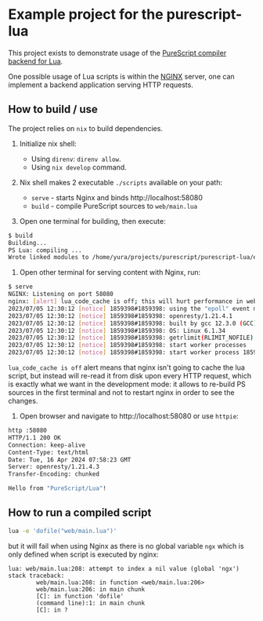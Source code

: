 # Example project for the purescript-lua

This project exists to demonstrate usage of the [PureScript compiler backend for Lua](https://github.com/Unisay/purescript-lua).

One possible usage of Lua scripts is within the [NGINX](https://www.nginx.com/resources/wiki/modules/lua/)
server, one can implement a backend application serving HTTP requests.

## How to build / use

The project relies on `nix` to build dependencies.

1. Initialize nix shell:

   - Using `direnv`: `direnv allow`.
   - Using `nix develop` command.

1. Nix shell makes 2 executable `./scripts` available on your path:

   - `serve` - starts Nginx and binds http://localhost:58080
   - `build` - compile PureScript sources to `web/main.lua`

1. Open one terminal for building, then execute:

```sh
$ build
Building...
PS Lua: compiling ...
Wrote linked modules to /home/yura/projects/purescript/purescript-lua/example/web/main.lua
```

1. Open other terminal for serving content with Nginx, run:

```sh
$ serve
NGINX: Listening on port 58080
nginx: [alert] lua_code_cache is off; this will hurt performance in web/conf/nginx.conf:13
2023/07/05 12:30:12 [notice] 1859398#1859398: using the "epoll" event method
2023/07/05 12:30:12 [notice] 1859398#1859398: openresty/1.21.4.1
2023/07/05 12:30:12 [notice] 1859398#1859398: built by gcc 12.3.0 (GCC)
2023/07/05 12:30:12 [notice] 1859398#1859398: OS: Linux 6.1.34
2023/07/05 12:30:12 [notice] 1859398#1859398: getrlimit(RLIMIT_NOFILE): 524288:524288
2023/07/05 12:30:12 [notice] 1859398#1859398: start worker processes
2023/07/05 12:30:12 [notice] 1859398#1859398: start worker process 1859399
```

`lua_code_cache is off` alert means that nginx isn't going to cache the lua script,
but instead will re-read it from disk upon every HTTP request, which is exactly
what we want in the development mode: it allows to re-build PS sources in the first
terminal and not to restart nginx in order to see the changes.

1. Open browser and navigate to http://localhost:58080
or use `httpie`:

```sh
http :58080
HTTP/1.1 200 OK
Connection: keep-alive
Content-Type: text/html
Date: Tue, 16 Apr 2024 07:58:23 GMT
Server: openresty/1.21.4.3
Transfer-Encoding: chunked

Hello from "PureScript/Lua"!
```

## How to run a compiled script

```sh
lua -e 'dofile("web/main.lua")'
```

but it will fail when using Nginx as there is no global variable `ngx` which
is only defined when script is executed by nginx:

```
lua: web/main.lua:208: attempt to index a nil value (global 'ngx')
stack traceback:
        web/main.lua:208: in function <web/main.lua:206>
        web/main.lua:206: in main chunk
        [C]: in function 'dofile'
        (command line):1: in main chunk
        [C]: in ?
```
